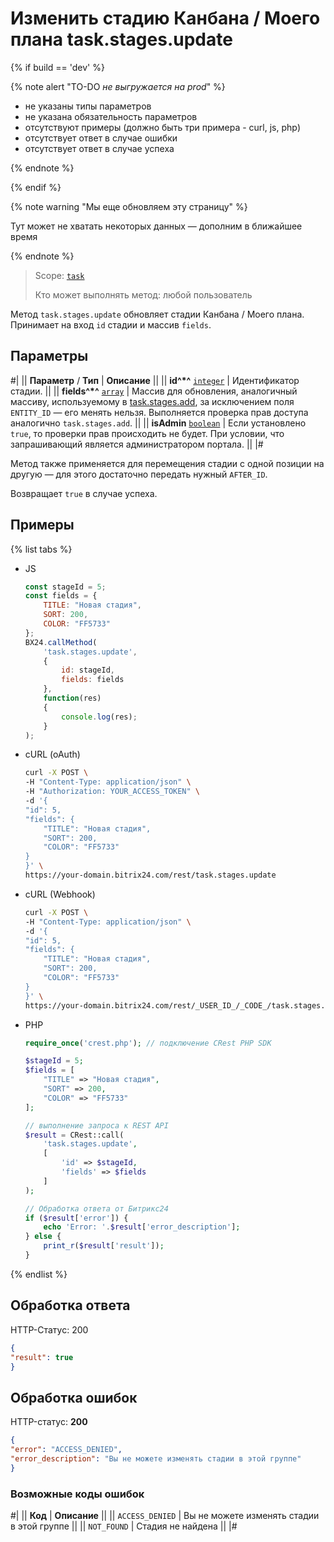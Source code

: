 # Изменить стадию Канбана / Моего плана task.stages.update

{% if build == 'dev' %}

{% note alert "TO-DO _не выгружается на prod_" %}

- не указаны типы параметров
- не указана обязательность параметров
- отсутствуют примеры (должно быть три примера - curl, js, php)
- отсутствует ответ в случае ошибки
- отсутствует ответ в случае успеха
 
{% endnote %}

{% endif %}

{% note warning "Мы еще обновляем эту страницу" %}

Тут может не хватать некоторых данных — дополним в ближайшее время

{% endnote %}

> Scope: [`task`](../../scopes/permissions.md)
>
> Кто может выполнять метод: любой пользователь

Метод `task.stages.update` обновляет стадии Канбана / Моего плана. Принимает на вход `id` стадии и массив `fields`.

## Параметры

#|
|| **Параметр** / **Тип** | **Описание** ||
|| **id^*^**
[`integer`](../../data-types.md) | Идентификатор стадии. ||
|| **fields^*^**
[`array`](../../data-types.md) | Массив для обновления, аналогичный массиву, используемому в [task.stages.add](./task-stages-add.md), за исключением поля `ENTITY_ID` — его менять нельзя. Выполняется проверка прав доступа аналогично `task.stages.add`. ||
|| **isAdmin**
[`boolean`](../../data-types.md) | Если установлено `true`, то проверки прав происходить не будет. При условии, что запрашивающий является администратором портала. ||
|#

Метод также применяется для перемещения стадии с одной позиции на другую — для этого достаточно передать нужный `AFTER_ID`.

Возвращает `true` в случае успеха.

## Примеры

{% list tabs %}

- JS
    ```js
    const stageId = 5;
    const fields = {
        TITLE: "Новая стадия",
        SORT: 200,
        COLOR: "FF5733"
    };
    BX24.callMethod(
        'task.stages.update',
        {
            id: stageId,
            fields: fields
        },
        function(res)
        {
            console.log(res);
        }
    );
    ```

- cURL (oAuth)
    ```bash
    curl -X POST \
    -H "Content-Type: application/json" \
    -H "Authorization: YOUR_ACCESS_TOKEN" \
    -d '{
    "id": 5,
    "fields": {
        "TITLE": "Новая стадия",
        "SORT": 200,
        "COLOR": "FF5733"
    }
    }' \
    https://your-domain.bitrix24.com/rest/task.stages.update
    ```

- cURL (Webhook)
    ```bash
    curl -X POST \
    -H "Content-Type: application/json" \
    -d '{
    "id": 5,
    "fields": {
        "TITLE": "Новая стадия",
        "SORT": 200,
        "COLOR": "FF5733"
    }
    }' \
    https://your-domain.bitrix24.com/rest/_USER_ID_/_CODE_/task.stages.update
    ```

- PHP
    ```php
    require_once('crest.php'); // подключение CRest PHP SDK

    $stageId = 5;
    $fields = [
        "TITLE" => "Новая стадия",
        "SORT" => 200,
        "COLOR" => "FF5733"
    ];

    // выполнение запроса к REST API
    $result = CRest::call(
        'task.stages.update',
        [
            'id' => $stageId,
            'fields' => $fields
        ]
    );

    // Обработка ответа от Битрикс24
    if ($result['error']) {
        echo 'Error: '.$result['error_description'];
    } else {
        print_r($result['result']);
    }
    ```

{% endlist %}

## Обработка ответа

HTTP-Статус: 200

```json
{
"result": true
}
```

## Обработка ошибок

HTTP-статус: **200**

```json
{
"error": "ACCESS_DENIED",
"error_description": "Вы не можете изменять стадии в этой группе"
}
```

### Возможные коды ошибок

#|
|| **Код** | **Описание** ||
|| `ACCESS_DENIED` | Вы не можете изменять стадии в этой группе ||
|| `NOT_FOUND` | Стадия не найдена ||
|#
